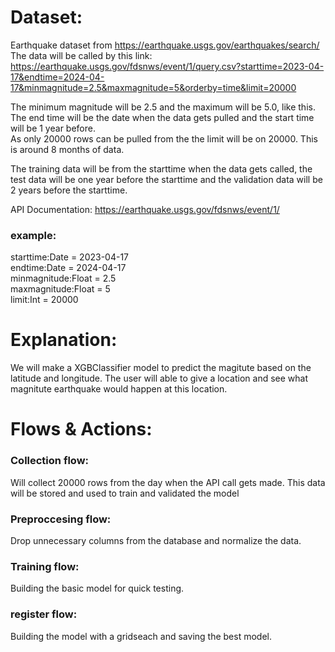 # Dataset:

Earthquake dataset from https://earthquake.usgs.gov/earthquakes/search/ \
The data will be called by this link: https://earthquake.usgs.gov/fdsnws/event/1/query.csv?starttime=2023-04-17&endtime=2024-04-17&minmagnitude=2.5&maxmagnitude=5&orderby=time&limit=20000

The minimum magnitude will be 2.5 and the maximum will be 5.0, like this. \
The end time will be the date when the data gets pulled and the start time will be 1 year before. \
As only 20000 rows can be pulled from the the limit will be on 20000. This is around 8 months of data.

The training data will be from the starttime when the data gets called, the test data will be one year before the starttime and the validation data will be 2 years before the starttime.

API Documentation: https://earthquake.usgs.gov/fdsnws/event/1/

### example:

starttime:Date = 2023-04-17 \
endtime:Date = 2024-04-17 \
minmagnitude:Float = 2.5 \
maxmagnitude:Float = 5 \
limit:Int = 20000

# Explanation:

We will make a XGBClassifier model to predict the magitute based on the latitude and longitude. The user will able to give a location and see what magnitute earthquake would happen at this location.

# Flows & Actions:

### Collection flow:

Will collect 20000 rows from the day when the API call gets made. This data will be stored and used to train and validated the model

### Preproccesing flow:

Drop unnecessary columns from the database and normalize the data.

### Training flow:

Building the basic model for quick testing.

### register flow:

Building the model with a gridseach and saving the best model.
